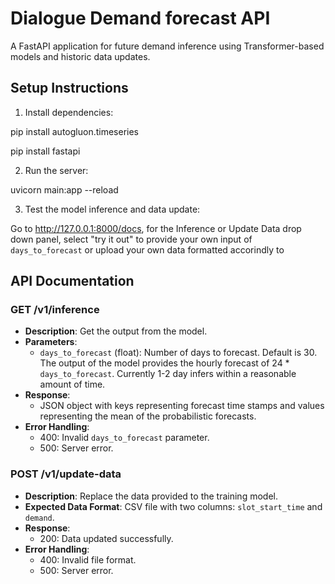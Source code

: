 # Dialogue Demand forecast API

A FastAPI application for future demand inference using Transformer-based models and historic data updates.

## Setup Instructions

1. Install dependencies:
   
pip install autogluon.timeseries

pip install fastapi

2. Run the server:

uvicorn main:app --reload

3. Test the model inference and data update:

Go to http://127.0.0.1:8000/docs, for the Inference or Update Data drop down panel, select "try it out" to provide your own input of `days_to_forecast` or upload your own data formatted accorindly to 

## API Documentation

### GET /v1/inference

- **Description**: Get the output from the model.
- **Parameters**:
    - `days_to_forecast` (float): Number of days to forecast. Default is 30. The output of the model provides the hourly forecast of 24 * `days_to_forecast`. Currently 1-2 day infers within a reasonable amount of time.
- **Response**:
    - JSON object with keys representing forecast time stamps and values representing the mean of the probabilistic forecasts.
- **Error Handling**:
    - 400: Invalid `days_to_forecast` parameter.
    - 500: Server error.

### POST /v1/update-data

- **Description**: Replace the data provided to the training model.
- **Expected Data Format**: CSV file with two columns: `slot_start_time` and `demand`.
- **Response**:
    - 200: Data updated successfully.
- **Error Handling**:
    - 400: Invalid file format.
    - 500: Server error.
